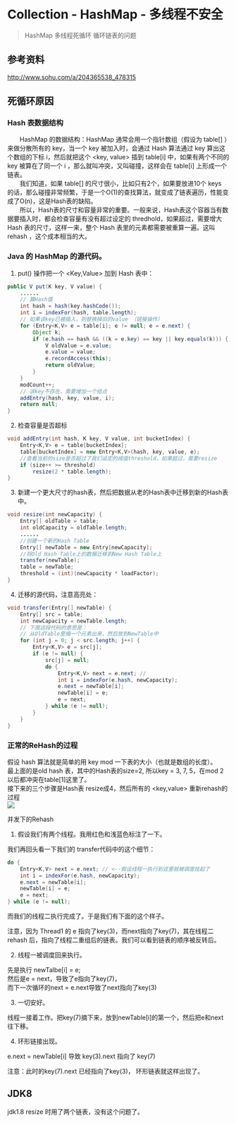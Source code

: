 # Collection - HashMap - 多线程不安全

> HashMap 多线程死循环 循环链表的问题

## 参考资料
http://www.sohu.com/a/204365538_478315

## 死循环原因

### Hash 表数据结构
　　HashMap 的数据结构：HashMap 通常会用一个指针数组（假设为 table[] ）来做分散所有的 key，当一个 key 被加入时，会通过 Hash 算法通过 key 算出这个数组的下标 i，然后就把这个 <key, value> 插到 table[i] 中，如果有两个不同的 key 被算在了同一个 i ，那么就叫冲突，又叫碰撞，这样会在 table[i] 上形成一个链表。  
　　我们知道，如果 table[] 的尺寸很小，比如只有2个，如果要放进10个 keys 的话，那么碰撞非常频繁，于是一个O(1)的查找算法，就变成了链表遍历，性能变成了O(n)，这是Hash表的缺陷。  
　　所以，Hash表的尺寸和容量非常的重要。一般来说，Hash表这个容器当有数据要插入时，都会检查容量有没有超过设定的 thredhold，如果超过，需要增大 Hash 表的尺寸，这样一来，整个 Hash 表里的元素都需要被重算一遍。这叫 rehash ，这个成本相当的大。


### Java 的 HashMap 的源代码。

1. put() 操作把一个 <Key,Value> 加到 Hash 表中：
``` java
public V put(K key, V value) {
    ......
    // 算Hash值
    int hash = hash(key.hashCode());
    int i = indexFor(hash, table.length);
    // 如果该key已被插入，则替换掉旧的value （链接操作）
    for (Entry<K,V> e = table[i]; e != null; e = e.next) {
        Object k;
        if (e.hash == hash && ((k = e.key) == key || key.equals(k))) {
            V oldValue = e.value;
            e.value = value;
            e.recordAccess(this);
            return oldValue;
        }
    }
    modCount++;
    // 该key不存在，需要增加一个结点
    addEntry(hash, key, value, i);
    return null;
}
```
2. 检查容量是否超标
``` java
void addEntry(int hash, K key, V value, int bucketIndex) {
    Entry<K,V> e = table[bucketIndex];
    table[bucketIndex] = new Entry<K,V>(hash, key, value, e);
    //查看当前的size是否超过了我们设定的阈值threshold，如果超过，需要resize
    if (size++ >= threshold)
        resize(2 * table.length);
}
``` 
3. 新建一个更大尺寸的hash表，然后把数据从老的Hash表中迁移到新的Hash表中。
``` java
void resize(int newCapacity) {
    Entry[] oldTable = table;
    int oldCapacity = oldTable.length;
    ......
    //创建一个新的Hash Table
    Entry[] newTable = new Entry[newCapacity];
    //将Old Hash Table上的数据迁移到New Hash Table上
    transfer(newTable);
    table = newTable;
    threshold = (int)(newCapacity * loadFactor);
} 
```
4. 迁移的源代码，注意高亮处：
``` java
void transfer(Entry[] newTable) {
    Entry[] src = table;
    int newCapacity = newTable.length;
    // 下面这段代码的意思是：
    // 从OldTable里摘一个元素出来，然后放到NewTable中
    for (int j = 0; j < src.length; j++) {
        Entry<K,V> e = src[j];
        if (e != null) {
            src[j] = null;
            do {
                Entry<K,V> next = e.next; // 
                int i = indexFor(e.hash, newCapacity);
                e.next = newTable[i];
                newTable[i] = e;
                e = next;
            } while (e != null);
        }
    }
} 
```

### 正常的ReHash的过程

假设 hash 算法就是简单的用 key mod 一下表的大小（也就是数组的长度）。  
最上面的是old hash 表，其中的Hash表的size=2, 所以key = 3, 7, 5，在mod 2以后都冲突在table[1]这里了。  
接下来的三个步骤是Hash表 resize成4，然后所有的 <key,value> 重新rehash的过程  
![](../../images/正常的ReHash的过程.png)

并发下的Rehash

1. 假设我们有两个线程。我用红色和浅蓝色标注了一下。

我们再回头看一下我们的 transfer代码中的这个细节：
``` java
do { 
    Entry<K,V> next = e.next; // <--假设线程一执行到这里就被调度挂起了 
    int i = indexFor(e.hash, newCapacity); 
    e.next = newTable[i]; 
    newTable[i] = e; 
    e = next; 
} while (e != null); 
```
而我们的线程二执行完成了。于是我们有下面的这个样子。  

<!-- ![](../images/并发下的Rehash-1.png) -->


注意，因为 Thread1 的 e 指向了key(3)，而next指向了key(7)，其在线程二 rehash 后，指向了线程二重组后的链表。我们可以看到链表的顺序被反转后。

2. 线程一被调度回来执行。

先是执行 newTalbe[i] = e;  
然后是e = next，导致了e指向了key(7)，  
而下一次循环的next = e.next导致了next指向了key(3)

<!-- ![](../images/并发下的Rehash-2.png) -->

3. 一切安好。

线程一接着工作。把key(7)摘下来，放到newTable[i]的第一个，然后把e和next往下移。

<!-- ![](../images/并发下的Rehash-3.png) -->


4. 环形链接出现。

e.next = newTable[i] 导致  key(3).next 指向了 key(7)

注意：此时的key(7).next 已经指向了key(3)， 环形链表就这样出现了。
<!-- ![](../images/并发下的Rehash-4.png) -->


## JDK8
jdk1.8 resize 时用了两个链表，没有这个问题了。
